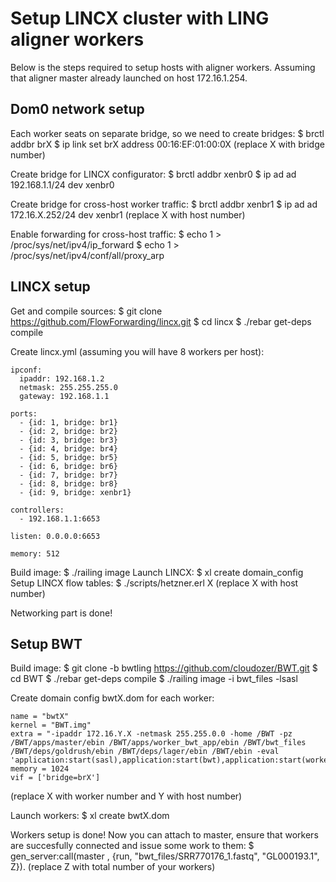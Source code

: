 # Setup LINCX cluster with LING aligner workers

Below is the steps required to setup hosts with aligner workers.
Assuming that aligner master already launched on host 172.16.1.254.

## Dom0 network setup

Each worker seats on separate bridge, so we need to create bridges:
	$ brctl addbr brX
	$ ip link set brX address 00:16:EF:01:00:0X
(replace X with bridge number)

Create bridge for LINCX configurator:
	$ brctl addbr xenbr0
	$ ip ad ad 192.168.1.1/24 dev xenbr0

Create bridge for cross-host worker traffic:
	$ brctl addbr xenbr1
	$ ip ad ad 172.16.X.252/24 dev xenbr1
(replace X with host number)

Enable forwarding for cross-host traffic:
	$ echo 1 > /proc/sys/net/ipv4/ip_forward
	$ echo 1 > /proc/sys/net/ipv4/conf/all/proxy_arp

## LINCX setup

Get and compile sources:
	$ git clone https://github.com/FlowForwarding/lincx.git
	$ cd lincx
	$ ./rebar get-deps compile

Create lincx.yml (assuming you will have 8 workers per host):
```
ipconf:
  ipaddr: 192.168.1.2
  netmask: 255.255.255.0
  gateway: 192.168.1.1

ports:
  - {id: 1, bridge: br1}
  - {id: 2, bridge: br2}
  - {id: 3, bridge: br3}
  - {id: 4, bridge: br4}
  - {id: 5, bridge: br5}
  - {id: 6, bridge: br6}
  - {id: 7, bridge: br7}
  - {id: 8, bridge: br8}
  - {id: 9, bridge: xenbr1}

controllers:
  - 192.168.1.1:6653

listen: 0.0.0.0:6653

memory: 512
```

Build image:
	$ ./railing image
Launch LINCX:
	$ xl create domain_config
Setup LINCX flow tables:
	$ ./scripts/hetzner.erl X
(replace X with host number)

Networking part is done!

## Setup BWT
Build image:
	$ git clone -b bwtling https://github.com/cloudozer/BWT.git
	$ cd BWT
	$ ./rebar get-deps compile
	$ ./railing image -i bwt_files -lsasl

Create domain config bwtX.dom for each worker:
```
name = "bwtX"
kernel = "BWT.img"
extra = "-ipaddr 172.16.Y.X -netmask 255.255.0.0 -home /BWT -pz /BWT/apps/master/ebin /BWT/apps/worker_bwt_app/ebin /BWT/bwt_files /BWT/deps/goldrush/ebin /BWT/deps/lager/ebin /BWT/ebin -eval 'application:start(sasl),application:start(bwt),application:start(worker_bwt_app)'"
memory = 1024
vif = ['bridge=brX']
```
(replace X with worker number and Y with host number)

Launch workers:
	$ xl create bwtX.dom

Workers setup is done! Now you can attach to master, ensure that workers are succesfully connected and issue some work to them:
	$ gen_server:call(master , {run, "bwt_files/SRR770176_1.fastq", "GL000193.1", Z}).
(replace Z with total number of your workers)
